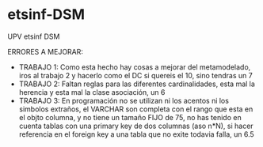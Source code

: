 # etsinf-DSM

UPV etsinf DSM

ERRORES A MEJORAR:

  - TRABAJO 1: Como esta hecho hay cosas a mejorar del metamodelado, iros al trabajo 2 y hacerlo como el DC si quereis el 10, sino tendras un 7
  - TRABAJO 2: Faltan reglas para las diferentes cardinalidades, esta mal la herencia y esta mal la clase asociación, un 6
  - TRABAJO 3: En programación no se utilizan ni los acentos ni los simbolos extraños,  el VARCHAR son completa con el rango que esta en el objto columna, y no tiene un tamaño FIJO de 75, no has tenido en cuenta tablas con una primary key de dos columnas (aso n*N), si hacer referencia en el foreign key a una tabla que no exite todavia falla, un 6.5

